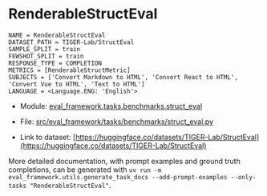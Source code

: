 # RenderableStructEval

````
NAME = RenderableStructEval
DATASET_PATH = TIGER-Lab/StructEval
SAMPLE_SPLIT = train
FEWSHOT_SPLIT = train
RESPONSE_TYPE = COMPLETION
METRICS = [RenderableStructMetric]
SUBJECTS = ['Convert Markdown to HTML', 'Convert React to HTML', 'Convert Vue to HTML', 'Text to HTML']
LANGUAGE = <Language.ENG: 'English'>
````

- Module: [eval_framework.tasks.benchmarks.struct_eval](eval_framework.tasks.benchmarks.struct_eval)

- File: [src/eval_framework/tasks/benchmarks/struct_eval.py](../../src/eval_framework/tasks/benchmarks/struct_eval.py)

- Link to dataset: [https://huggingface.co/datasets/TIGER-Lab/StructEval](https://huggingface.co/datasets/TIGER-Lab/StructEval)

More detailed documentation, with prompt examples and ground truth completions, can be generated with `uv run -m eval_framework.utils.generate_task_docs --add-prompt-examples --only-tasks "RenderableStructEval"`.
